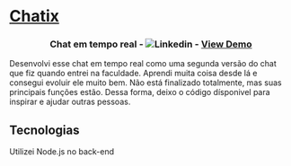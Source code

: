 <br />
<p align="center">
  <a href="https://chatix.com.br">
    <h1>Chatix</h1>
  </a>

  <h3 align="center">Chat em tempo real - <img alt="Linkedin" src="https://img.shields.io/badge/-Linkedin-blue" /> - <a href="https://chatix.com.br">View Demo</a></h3>
</p>

Desenvolvi esse chat em tempo real como uma segunda versão do chat que fiz quando entrei na faculdade. Aprendi muita coisa desde lá e consegui evoluir ele muito bem. Não está finalizado totalmente, mas suas principais funções estão. Dessa forma, deixo o código dísponivel para inspirar e ajudar outras pessoas.

## Tecnologias
Utilizei Node.js no back-end
